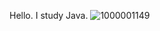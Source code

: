 Hello. I study Java.
![1000001149](https://user-images.githubusercontent.com/109746701/232205055-e0a1f9cf-62b2-4b55-8617-d3b8dfccd224.jpg)
